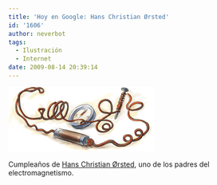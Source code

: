 ```yaml
---
title: 'Hoy en Google: Hans Christian Ørsted'
id: '1606'
author: neverbot
tags:
  - Ilustración
  - Internet
date: 2009-08-14 20:39:14
---
```


[![](./hoy-en-google-hans-christian-orsted/orsted09.gif)](http://www.google.es/search?q=Hans+Christian+Orsted&hl=es&ct=orsted09&oi=ddle)

Cumpleaños de [Hans Christian Ørsted](http://en.wikipedia.org/wiki/Hans_Christian_%C3%98rsted), uno de los padres del electromagnetismo.